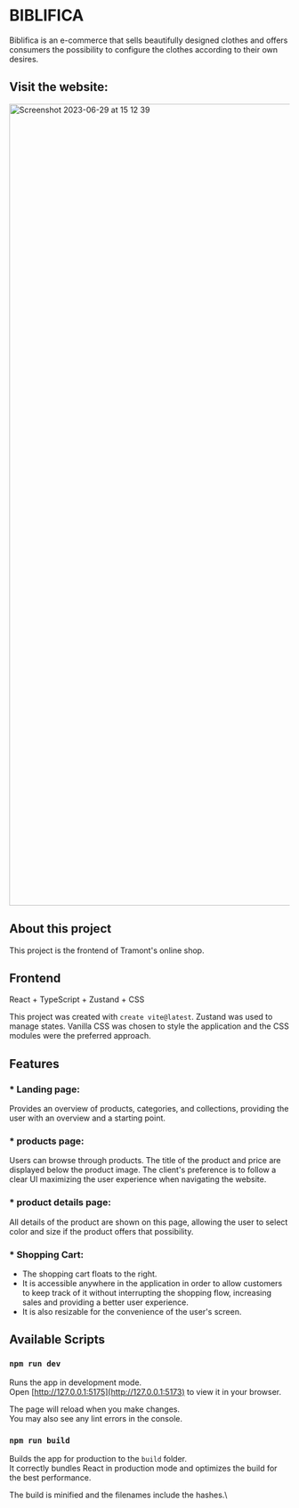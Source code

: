 # BIBLIFICA
Biblifica is an e-commerce that sells beautifully designed clothes and offers consumers the possibility to configure the clothes according to their own desires.

## Visit the website:


<img width="1440" alt="Screenshot 2023-06-29 at 15 12 39" src="https://github.com/lvbn/Biblifica/assets/65773848/bcea18b3-7bf9-4476-aec8-1c198e60a8b6">

## About this project

This project is the frontend of Tramont's online shop. 

## Frontend

React + TypeScript + Zustand + CSS

This project was created with `create vite@latest`. Zustand was used to manage states. Vanilla CSS was chosen to style the application and the CSS modules were the preferred approach.

## Features

### * Landing page:
Provides an overview of products, categories, and collections, providing the user with an overview and a starting point.
### * products page: 
Users can browse through products. The title of the product and price are displayed below the product image. The client's preference is to follow a clear UI maximizing the user experience when navigating the website. 
### * product details page: 
All details of the product are shown on this page, allowing the user to select color and size if the product offers that possibility.
### * Shopping Cart:
- The shopping cart floats to the right. 
- It is accessible anywhere in the application in order to allow customers to keep track of it without interrupting the shopping flow, increasing sales and providing a better user experience. 
- It is also resizable for the convenience of the user's screen.

## Available Scripts

### `npm run dev`

Runs the app in development mode.\
Open [http://127.0.0.1:5175](http://127.0.0.1:5173) to view it in your browser.

The page will reload when you make changes.\
You may also see any lint errors in the console.

### `npm run build`

Builds the app for production to the `build` folder.\
It correctly bundles React in production mode and optimizes the build for the best performance.

The build is minified and the filenames include the hashes.\

